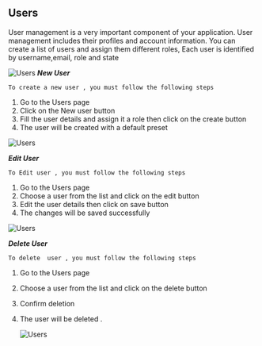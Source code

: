 ## Users
User management is a very important component of your application.
User management includes their profiles and account information. You can create a list of users and assign them different roles,
Each user is identified by username,email, role and state

![Users](/img/Users.png)
___New User___

`To create a new user , you must follow the following steps`

1. Go to the Users page
2. Click on the New user button
3. Fill the user details and assign it a role then click on the create button 
4. The user will be created with a default preset

![Users](/img/new_user.png)

___Edit User___

`To Edit user , you must follow the following steps`

1. Go to the Users page
2. Choose a user from the list and click on the edit button
3. Edit the user details then click on save button
4. The changes will be saved successfully

![Users](/img/edit_user.png)

___Delete User___

`To delete  user , you must follow the following steps`

1. Go to the Users page
2. Choose a user from the list and click on the delete button
3. Confirm deletion
4. The user will be deleted .

   ![Users](/img/delete_user.png)